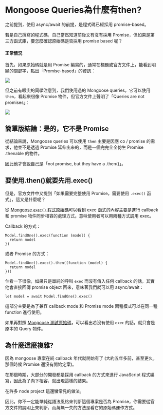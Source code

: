 # Mongoose Queries為什麼有then?

之前提到，使用 async/await 的前提，是程式碼已經採用 promise-based。

若是自己撰寫的程式碼，自己當然知道前後文有沒有採用 Promise，但如果是第三方函式庫，要怎麼確認原始碼是否採用 promise based 呢？

#### 正常情況

首先，如果原始碼就是用 Promise 編寫的，通常在標題或官方文件上，能看到明顯的關鍵字，點出「Promise-based」的資訊：

![](https://assets-lighthouse.s3.amazonaws.com/uploads/image/file/6747/ExportedContentImage_00.png)

 但之前有眼尖的同學注意到，我們使用過的 Mongoose queries，它可以使用 `then`，看起來很像 Promise 物件，但官方文件上聲明了「Queries are not promises」：

![](https://assets-lighthouse.s3.amazonaws.com/uploads/image/file/6748/ExportedContentImage_01.png)

## **簡單版結論：是的，它不是 Promise**

從結論來說，Mongoose queries 可以使用 `then` 主要是因應 co / promise 的需求，他並不是透過 Promise 延伸出來的，而是一個完完全全仿生 Promise .thenable 的物件。

因此他才會說自己是「not promise, but they have a .then\(\)」。

## 要使用.then\(\)就要先用.exec\(\)

但是，官方文件中又提到「如果需要完整使用 Promise，需要使用 `.exec()` 函式」，這又是什麼呢？

從 [Mongoose `exec()` 程式原始碼](https://github.com/Automattic/mongoose/blob/1474fe8ab90d06dd38e82154894d855a21c88b6b/lib/query.js#L4167)可以看到 exec 函式的內容主要是進行 callback 和 promise 物件同步相容的處理方式，意味使用者可以用兩種方式調用 exec。

Callback 的方式：

```text
Model.findOne().exec(function (model) {
  return model
})
```

或者 Promise 的方式：

```text
Model.findOne().exec().then((function (model) {
  return model
}))
```

 乍看一下很像，如果只是單純的呼叫 `exec` 而沒有傳入任何 callback 的話，其實他會直接回傳 promise object 回來，意味著我們就可以用 async/await：  


```text
let model = await Model.findOne().exec()
```

這部分主要是為了兼容 callback mode 和 Promise mode 兩種模式可以在同一種 function 進行使用。

如果再對照 [Mongoose 測試原始碼](https://github.com/Automattic/mongoose/blob/aa80c6e72a7a5c92060dcc3515c646b01dda2129/test/model.querying.test.js#L108)，可以看出若沒有使用 `exec` 的話，就只會是原本的 Query 物件。

## 為什麼這麼複雜?

因為 mongoose 專案在純 callback 年代就開始有了 \(大約五年多前，甚至更久，那個時候 Promise 還沒有開始定案\)。

在那個時期，大部分的開發都是採用 callback 的方式來進行 JavaScript 程式編寫，因此為了向下相容，就出現這樣的結果。

在許多 node project 這還蠻常見的做法。

因此，你不一定能單純從語法風格來判斷這個專案是否為 Promise，你需要從官方文件的說明上來判斷，而萬無一失的方法是看它的原始碼運作方式。

